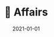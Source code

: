 ---
title: 📡 Affairs
description: Brief description of this section
cover: affairs.jpg
date: 2021-01-01
---